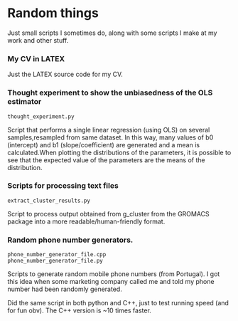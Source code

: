 # Random things
Just small scripts I sometimes do, along with some scripts I make at my work and other stuff.

### My CV in LATEX

Just the LATEX source code for my CV.

### Thought experiment to show the unbiasedness of the OLS estimator

	thought_experiment.py	
	
Script that performs a single linear regression (using OLS) on several samples,resampled from same dataset. In this way, many  values of b0 (intercept) and b1 (slope/coefficient) are generated and a mean is calculated.When plotting the distributions of the parameters, it is possible to see that the expected value of the parameters are the means of the distribution.

### Scripts for processing text files

	extract_cluster_results.py

Script to process output obtained from g_cluster from the GROMACS package into a more readable/human-friendly format.

### Random phone number generators.
 	phone_number_generator_file.cpp 
	phone_number_generator_file.py

Scripts to generate random mobile phone numbers (from Portugal).
I got this idea when some marketing company called me and told my phone number had been randomly generated.

Did the same script in both python and C++, just to test running speed (and for fun obv). The C++ version is ~10 times faster.




